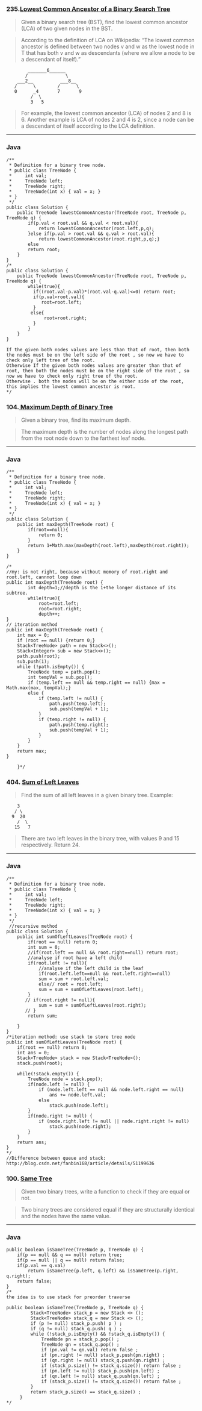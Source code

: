 ### 235.[Lowest Common Ancestor of a Binary Search Tree](https://leetcode.com/problems/lowest-common-ancestor-of-a-binary-search-tree/#/description)
>Given a binary search tree (BST), find the lowest common ancestor (LCA) of two given nodes in the BST.

>According to the definition of LCA on Wikipedia: “The lowest common ancestor is defined between two nodes v and w as the lowest node in T that has both v and w as descendants (where we allow a node to be a descendant of itself).”
```
        _______6______
       /              \
    ___2__          ___8__
   /      \        /      \
   0      _4       7       9
         /  \
         3   5
```
>For example, the lowest common ancestor (LCA) of nodes 2 and 8 is 6. Another example is LCA of nodes 2 and 4 is 2, since a node can be a descendant of itself according to the LCA definition.
----
### Java
```
/**
 * Definition for a binary tree node.
 * public class TreeNode {
 *     int val;
 *     TreeNode left;
 *     TreeNode right;
 *     TreeNode(int x) { val = x; }
 * }
 */
public class Solution {
    public TreeNode lowestCommonAncestor(TreeNode root, TreeNode p, TreeNode q) {
        if(p.val < root.val && q.val < root.val){
            return lowestCommonAncestor(root.left,p,q);
        }else if(p.val > root.val && q.val > root.val){
            return lowestCommonAncestor(root.right,p,q);}
        else
        return root;
    }
}
/*
public class Solution {
    public TreeNode lowestCommonAncestor(TreeNode root, TreeNode p, TreeNode q) {
        while(true){
          if((root.val-p.val)*(root.val-q.val)<=0) return root;
          if(p.val<root.val){
             root=root.left;
          }
         else{
              root=root.right;
          }
        }
    }
}

If the given both nodes values are less than that of root, then both the nodes must be on the left side of the root , so now we have to check only left tree of the root.
Otherwise If the given both nodes values are greater than that of root, then both the nodes must be on the right side of the root , so now we have to check only right tree of the root.
Otherwise . both the nodes will be on the either side of the root, this implies the lowest common ancestor is root.
*/
```
### 104.[ Maximum Depth of Binary Tree](https://leetcode.com/problems/maximum-depth-of-binary-tree/#/description)
>Given a binary tree, find its maximum depth.  

>The maximum depth is the number of nodes along the longest path from the root node down to the farthest leaf node.  
----
### Java
```
/**
 * Definition for a binary tree node.
 * public class TreeNode {
 *     int val;
 *     TreeNode left;
 *     TreeNode right;
 *     TreeNode(int x) { val = x; }
 * }
 */
public class Solution {
    public int maxDepth(TreeNode root) {
        if(root==null){
            return 0;
        }
        return 1+Math.max(maxDepth(root.left),maxDepth(root.right));
    }
}

/*  
//my: is not right, because without memory of root.right and root.left, cannnot loop down
public int maxDepth(TreeNode root) {
        int depth=1;//depth is the 1+the longer distance of its subtree.
        while(true){
            root=root.left;
            root=root.right;
            depth++;
}
// iteration method
public int maxDepth(TreeNode root) {
    int max = 0;
    if (root == null) {return 0;}
    Stack<TreeNode> path = new Stack<>();
    Stack<Integer> sub = new Stack<>();
    path.push(root);
    sub.push(1);
    while (!path.isEmpty()) {
        TreeNode temp = path.pop();
        int tempVal = sub.pop();
        if (temp.left == null && temp.right == null) {max = Math.max(max, tempVal);}
        else {
            if (temp.left != null) {
                path.push(temp.left);
                sub.push(tempVal + 1);
            }
            if (temp.right != null) {
                path.push(temp.right);
                sub.push(tempVal + 1);
            }
        }
    }
    return max;
}
        
    }*/
```
### 404. [Sum of Left Leaves](https://leetcode.com/problems/sum-of-left-leaves/#/description)
>Find the sum of all left leaves in a given binary tree.
>Example:  
```
    3
   / \
  9  20
    /  \
   15   7
```
>There are two left leaves in the binary tree, with values 9 and 15 respectively. Return 24.  
----
### Java
```
/**
 * Definition for a binary tree node.
 * public class TreeNode {
 *     int val;
 *     TreeNode left;
 *     TreeNode right;
 *     TreeNode(int x) { val = x; }
 * }
 */
 //recursive method
public class Solution {
    public int sumOfLeftLeaves(TreeNode root) {
        if(root == null) return 0;
        int sum = 0;
        //if(root.left == null && root.right==null) return root;
        //analyse if root have a left child
        if(root.left != null){
            //analyse if the left child is the leaf
            if(root.left.left==null && root.left.right==null) 
            sum = sum + root.left.val;
            else// root = root.left;
            sum = sum + sumOfLeftLeaves(root.left);
        }
       // if(root.right != null){
            sum = sum + sumOfLeftLeaves(root.right);
       // }
        return sum;
        
    }
}
/*iteration method: use stack to store tree node
public int sumOfLeftLeaves(TreeNode root) {
    if(root == null) return 0;
    int ans = 0;
    Stack<TreeNode> stack = new Stack<TreeNode>();
    stack.push(root);
    
    while(!stack.empty()) {
        TreeNode node = stack.pop();
        if(node.left != null) {
            if (node.left.left == null && node.left.right == null)
                ans += node.left.val;
            else
                stack.push(node.left);
        }
        if(node.right != null) {
            if (node.right.left != null || node.right.right != null)
                stack.push(node.right);
        }
    }
    return ans;
}
*/
//Difference between queue and stack: http://blog.csdn.net/fanbin168/article/details/51199636
```
### 100. [Same Tree](https://leetcode.com/problems/same-tree/#/description) 
> Given two binary trees, write a function to check if they are equal or not.  

>Two binary trees are considered equal if they are structurally identical and the nodes have the same value.   
----
### Java
```
public boolean isSameTree(TreeNode p, TreeNode q) {
    if(p == null && q == null) return true;
    if(p == null || q == null) return false;
    if(p.val == q.val)
        return isSameTree(p.left, q.left) && isSameTree(p.right, q.right);
    return false;
}
/*
the idea is to use stack for preorder traverse

public boolean isSameTree(TreeNode p, TreeNode q) {
	     Stack<TreeNode> stack_p = new Stack <> ();       
	     Stack<TreeNode> stack_q = new Stack <> ();
	     if (p != null) stack_p.push( p ) ;
	     if (q != null) stack_q.push( q ) ;
	     while (!stack_p.isEmpty() && !stack_q.isEmpty()) {
	    	 TreeNode pn = stack_p.pop() ;
	    	 TreeNode qn = stack_q.pop() ;	    	
	    	 if (pn.val != qn.val) return false ;
	    	 if (pn.right != null) stack_p.push(pn.right) ;
	    	 if (qn.right != null) stack_q.push(qn.right) ;
	    	 if (stack_p.size() != stack_q.size()) return false ;
	    	 if (pn.left != null) stack_p.push(pn.left) ;	    	 	    	 
	    	 if (qn.left != null) stack_q.push(qn.left) ;
	    	 if (stack_p.size() != stack_q.size()) return false ;
	     }		     
	     return stack_p.size() == stack_q.size() ;	 
	 }
*/
```


